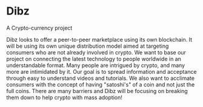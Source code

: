 Dibz
====

A Crypto-currency project


Dibz looks to offer a peer-to-peer marketplace using its own blockchain.  It will be using its own unique distribution model aimed at targeting consumers who are not already involved in crypto.  We want to base our project on connecting the latest technology to people worldwide in an understandable format.  Many people are intrigued by crypto, and many more are intimidated by it.   Our goal is to spread information and acceptance through easy to understand videos and tutorials.  We also want to acclimate consumers with the concept of having "satoshi's" of a coin and not just the full coins.  There are many barriers and Dibz will be focusing on breaking them down to help crypto with mass adoption!  
